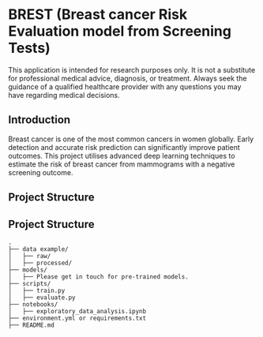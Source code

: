 # BREST (Breast cancer Risk Evaluation model from Screening Tests)
This application is intended for research purposes only. It is not a substitute for professional medical advice, diagnosis, or treatment. Always seek the guidance of a qualified healthcare provider with any questions you may have regarding medical decisions.

## Introduction
Breast cancer is one of the most common cancers in women globally. Early detection and accurate risk prediction can significantly improve patient outcomes. This project utilises advanced deep learning techniques to estimate the risk of breast cancer from mammograms with a negative screening outcome.

## Project Structure
## Project Structure

```text
.
├── data example/
│   ├── raw/
│   ├── processed/
├── models/
│   ├── Please get in touch for pre-trained models.
├── scripts/
│   ├── train.py
│   ├── evaluate.py
├── notebooks/
│   ├── exploratory_data_analysis.ipynb
├── environment.yml or requirements.txt
├── README.md
